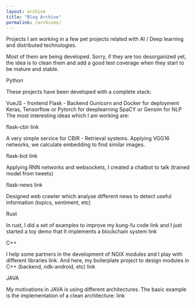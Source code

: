 ```yaml
---
layout: archive
title: "Blog Archive"
permalink: /archives/
---
```


Projects
I am working in a few pet projects related with AI / Deep learning and distributed technologies.

Most of them are being developed. Sorry, if they are too desorganized yet, the idea is to clean them and add a good test coverage when they start to be mature and stable.

Python

These projects have been developed with a complete stack:

VueJS - frontend
Flask - Backend
Gunicorn and Docker for deployment
Keras, Tensorflow or Pytorch for deeplearning
SpaCY or Gensim for NLP
The most interesting ideas which I am working are:

flask-cbir link

A very simple service for CBIR - Retrieval systems. Applying VGG16 networks, we calculate embedding to find similar images.

flask-bot link

Applying RNN networks and websockets, I created a chatbot to talk (trained model from tweets)

flask-news link

Designed web crawler which analyse different news to detect useful information (topics, sentiment, etc)

Rust

In rust, I did a set of examples to improve my kung-fu code link and I just started a toy demo that It implements a blockchain system link

C++

I help some partners in the development of NGIX modules and I play with different libraries link. And here, my boilerplate project to design modules in C++ (backend, ndk-android, etc) link

JAVA

My motivations in JAVA is using different architectures. The basic example is the implementation of a clean architecture: link
